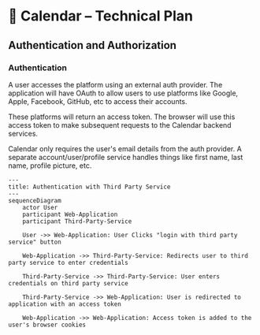 # 📑 Calendar – Technical Plan
## Authentication and Authorization
### Authentication
A user accesses the platform using an external auth provider. The application will have OAuth to allow users to use platforms like Google, Apple, Facebook, GitHub, etc to access their accounts.

These platforms will return an access token. The browser will use this access token to make subsequent requests to the Calendar backend services.

Calendar only requires the user's email details from the auth provider. A separate account/user/profile service handles things like first name, last name, profile picture, etc.


```mermaid
---
title: Authentication with Third Party Service
---
sequenceDiagram
    actor User
    participant Web-Application
    participant Third-Party-Service

    User ->> Web-Application: User Clicks "login with third party service" button

    Web-Application ->> Third-Party-Service: Redirects user to third party service to enter credentials

    Third-Party-Service ->> Third-Party-Service: User enters credentials on third party service

    Third-Party-Service ->> Web-Application: User is redirected to application with an access token

    Web-Application ->> Web-Application: Access token is added to the user's browser cookies
```

